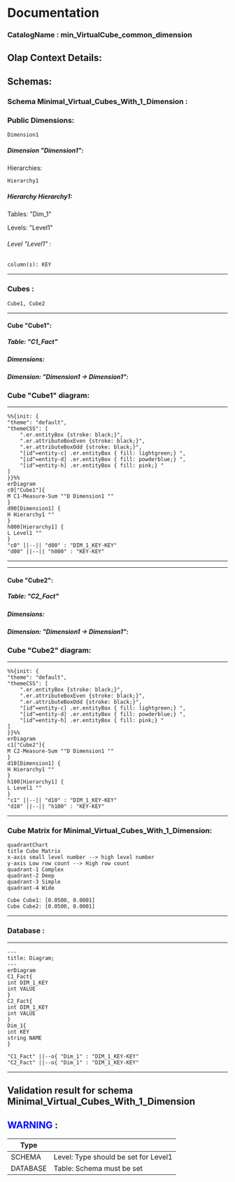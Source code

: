 # Documentation
### CatalogName : min_VirtualCube_common_dimension
## Olap Context Details:
## Schemas:
### Schema Minimal_Virtual_Cubes_With_1_Dimension : 
### Public Dimensions:

    Dimension1

##### Dimension "Dimension1":

Hierarchies:

    Hierarchy1

##### Hierarchy Hierarchy1:

Tables: "Dim_1"

Levels: "Level1"

###### Level "Level1" :

    column(s): KEY

---
### Cubes :

    Cube1, Cube2

---
#### Cube "Cube1":

    

##### Table: "C1_Fact"

##### Dimensions:
##### Dimension: "Dimension1 -> Dimension1":

### Cube "Cube1" diagram:

---

```mermaid
%%{init: {
"theme": "default",
"themeCSS": [
    ".er.entityBox {stroke: black;}",
    ".er.attributeBoxEven {stroke: black;}",
    ".er.attributeBoxOdd {stroke: black;}",
    "[id^=entity-c] .er.entityBox { fill: lightgreen;} ",
    "[id^=entity-d] .er.entityBox { fill: powderblue;} ",
    "[id^=entity-h] .er.entityBox { fill: pink;} "
]
}}%%
erDiagram
c0["Cube1"]{
M C1-Measure-Sum ""D Dimension1 ""
}
d00[Dimension1] {
H Hierarchy1 ""
}
h000[Hierarchy1] {
L Level1 ""
}
"c0" ||--|| "d00" : "DIM_1_KEY-KEY"
"d00" ||--|| "h000" : "KEY-KEY"
```
---
---
#### Cube "Cube2":

    

##### Table: "C2_Fact"

##### Dimensions:
##### Dimension: "Dimension1 -> Dimension1":

### Cube "Cube2" diagram:

---

```mermaid
%%{init: {
"theme": "default",
"themeCSS": [
    ".er.entityBox {stroke: black;}",
    ".er.attributeBoxEven {stroke: black;}",
    ".er.attributeBoxOdd {stroke: black;}",
    "[id^=entity-c] .er.entityBox { fill: lightgreen;} ",
    "[id^=entity-d] .er.entityBox { fill: powderblue;} ",
    "[id^=entity-h] .er.entityBox { fill: pink;} "
]
}}%%
erDiagram
c1["Cube2"]{
M C2-Measure-Sum ""D Dimension1 ""
}
d10[Dimension1] {
H Hierarchy1 ""
}
h100[Hierarchy1] {
L Level1 ""
}
"c1" ||--|| "d10" : "DIM_1_KEY-KEY"
"d10" ||--|| "h100" : "KEY-KEY"
```
---
### Cube Matrix for Minimal_Virtual_Cubes_With_1_Dimension:
```mermaid
quadrantChart
title Cube Matrix
x-axis small level number --> high level number
y-axis Low row count --> High row count
quadrant-1 Complex
quadrant-2 Deep
quadrant-3 Simple
quadrant-4 Wide

Cube Cube1: [0.0500, 0.0001]
Cube Cube2: [0.0500, 0.0001]
```
---
### Database :
---
```mermaid
---
title: Diagram;
---
erDiagram
C1_Fact{
int DIM_1_KEY
int VALUE
}
C2_Fact{
int DIM_1_KEY
int VALUE
}
Dim_1{
int KEY
string NAME
}

"C1_Fact" ||--o{ "Dim_1" : "DIM_1_KEY-KEY"
"C2_Fact" ||--o{ "Dim_1" : "DIM_1_KEY-KEY"
```
---
## Validation result for schema Minimal_Virtual_Cubes_With_1_Dimension
## <span style='color: blue;'>WARNING</span> : 
|Type|   |
|----|---|
|SCHEMA|Level: Type should be set for Level1|
|DATABASE|Table: Schema must be set|
